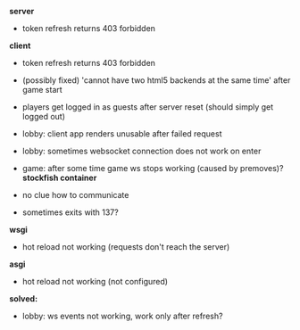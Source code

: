 **server**
- token refresh returns 403 forbidden

**client**
- token refresh returns 403 forbidden
- (possibly fixed) 'cannot have two html5 backends at the same time' after game start 
- players get logged in as guests after server reset (should simply get logged out)
- lobby: client app renders unusable after failed request
- lobby: sometimes websocket connection does not work on enter

- game: after some time game ws stops working (caused by premoves)?
**stockfish container**
- no clue how to communicate
- sometimes exits with 137?

**wsgi**
- hot reload not working (requests don't reach the server)

**asgi**
- hot reload not working (not configured)

**solved:**
- lobby: ws events not working, work only after refresh?


